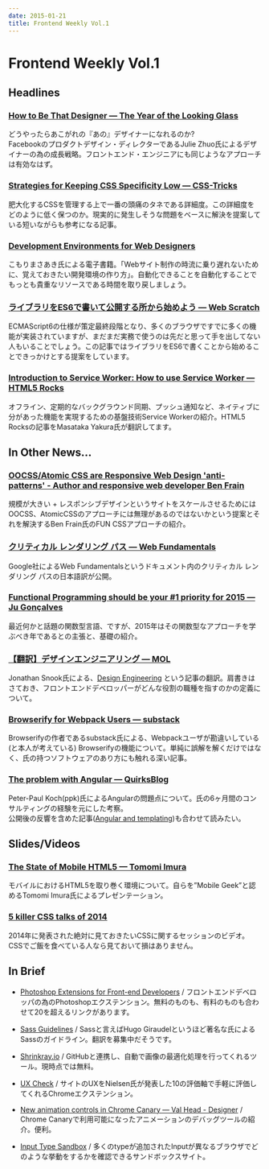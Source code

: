 ```yaml
---
date: 2015-01-21
title: Frontend Weekly Vol.1
---
```


# Frontend Weekly Vol.1

## Headlines

### [How to Be That Designer — The Year of the Looking Glass](https://medium.com/the-year-of-the-looking-glass/how-to-be-that-designer-96b6215fcd1c)

どうやったらあこがれの『あの』デザイナーになれるのか?  
Facebookのプロダクトデザイン・ディレクターであるJulie Zhuo氏によるデザイナーの為の成長戦略。フロントエンド・エンジニアにも同じようなアプローチは有効なはず。

### [Strategies for Keeping CSS Specificity Low — CSS-Tricks](http://css-tricks.com/strategies-keeping-css-specificity-low/)

肥大化するCSSを管理する上で一番の頭痛のタネである詳細度。この詳細度をどのように低く保つのか。現実的に発生しそうな問題をベースに解決を提案している短いながらも参考になる記事。

### [Development Environments for Web Designers](https://gumroad.com/l/GFXe)

こもりまさあき氏による電子書籍。「Webサイト制作の時流に乗り遅れないために、覚えておきたい開発環境の作り方」。自動化できることを自動化することでもっとも貴重なリソースである時間を取り戻しましょう。

### [ライブラリをES6で書いて公開する所から始めよう — Web Scratch](http://efcl.info/2015/01/09/write-es6/)

ECMAScript6の仕様が策定最終段階となり、多くのブラウザですでに多くの機能が実装されていますが、まだまだ実務で使うのは先だと思って手を出してない人もいることでしょう。この記事ではライブラリをES6で書くことから始めることできっかけとする提案をしています。

### [Introduction to Service Worker: How to use Service Worker — HTML5 Rocks](http://www.html5rocks.com/ja/tutorials/service-worker/introduction/)

オフライン、定期的なバックグラウンド同期、プッシュ通知など、ネイティブに分があった機能を実現するための基盤技術Service Workerの紹介。HTML5 Rocksの記事をMasataka Yakura氏が翻訳してます。 

## In Other News…

### [OOCSS/Atomic CSS are Responsive Web Design 'anti-patterns' - Author and responsive web developer Ben Frain](http://benfrain.com/oocss-atomic-css-responsive-web-design-anti-pattern/)

規模が大きい + レスポンシブデザインというサイトをスケールさせるためにはOOCSS、AtomicCSSのアプローチには無理があるのではないかという提案とそれを解決するBen Frain氏のFUN CSSアプローチの紹介。

### [クリティカル レンダリング パス — Web Fundamentals](https://developers.google.com/web/fundamentals/performance/critical-rendering-path/?hl=ja)

Google社によるWeb Fundamentalsというドキュメント内のクリティカル レンダリング パスの日本語訳が公開。

### [Functional Programming should be your #1 priority for 2015 — Ju Gonçalves](https://medium.com/@jugoncalves/functional-programming-should-be-your-1-priority-for-2015-47dd4641d6b9)

最近何かと話題の関数型言語、ですが、2015年はその関数型なアプローチを学ぶべき年であるとの主張と、基礎の紹介。

### [【翻訳】デザインエンジニアリング — MOL](http://t32k.me/mol/log/design-engineering/)

Jonathan Snook氏による、[Design Engineering](http://snook.ca/archives/opinion/design-engineering) という記事の翻訳。肩書きはさておき、フロントエンドデベロッパーがどんな役割の職種を指すのかの定義について。

### [Browserify for Webpack Users — substack](https://gist.github.com/substack/68f8d502be42d5cd4942)

Browserifyの作者であるsubstack氏による、Webpackユーザが勘違いしている(と本人が考えている) Browserifyの機能について。単純に誤解を解くだけではなく、氏の持つソフトウェアのあり方にも触れる深い記事。

### [The problem with Angular — QuirksBlog](http://www.quirksmode.org/blog/archives/2015/01/the_problem_wit.html)

Peter-Paul Koch(ppk)氏によるAngularの問題点について。氏の6ヶ月間のコンサルティングの経験を元にした考察。  
公開後の反響を含めた記事([Angular and templating](http://www.quirksmode.org/blog/archives/2015/01/angular_and_tem.html))も合わせて読みたい。

## Slides/Videos

### [The State of Mobile HTML5 — Tomomi Imura](https://www.youtube.com/watch?v=xheJo-sSYMk)

モバイルにおけるHTML5を取り巻く環境について。自らを”Mobile Geek”と認めるTomomi Imura氏によるプレゼンテーション。

### [5 killer CSS talks of 2014](http://blog.pexels.com/top-5-killer-css-talks-of-2014/)

2014年に発表された絶対に見ておきたいCSSに関するセッションのビデオ。CSSでご飯を食べている人なら見ておいて損はありません。

## In Brief

- [Photoshop Extensions for Front-end Developers](http://vilcins.lv/blog/2015/Photoshop-extensions-for-frontend-developers/) / フロントエンドデベロッパの為のPhotoshopエクステンション。無料のものも、有料のものも合わせて20を超えるリンクがあります。

- [Sass Guidelines](http://sass-guidelin.es/#top) / Sassと言えばHugo Giraudelというほど著名な氏によるSassのガイドライン。翻訳を募集中だそうです。

- [Shrinkray.io](https://shrinkray.io/) / GitHubと連携し、自動で画像の最適化処理を行ってくれるツール。現時点では無料。

- [UX Check](http://www.uxcheck.co/) / サイトのUXをNielsen氏が発表した10の評価軸で手軽に評価してくれるChromeエクステンション。

- [New animation controls in Chrome Canary — Val Head - Designer](http://www.valhead.com/2015/01/06/quick-tip-chrome-animation-controls/) / Chrome Canaryで利用可能になったアニメーションのデバッグツールの紹介。便利。

- [Input Type Sandbox](http://inputtypes.com/) / 多くのtypeが追加されたInputが異なるブラウザでどのような挙動をするかを確認できるサンドボックスサイト。
